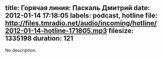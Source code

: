 title: Горячая линия: Паскаль Дмитрий
date: 2012-01-14 17:18:05
labels: podcast, hotline
file: http://files.tmradio.net/audio/incoming/hotline/2012-01-14-hotline-171805.mp3
filesize: 1335198
duration: 121
---
No description.